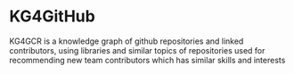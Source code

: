 # KG4GitHub

KG4GCR is a knowledge graph of github repositories and linked contributors, using libraries and similar topics of repositories used for recommending new team contributors which has similar skills and interests
